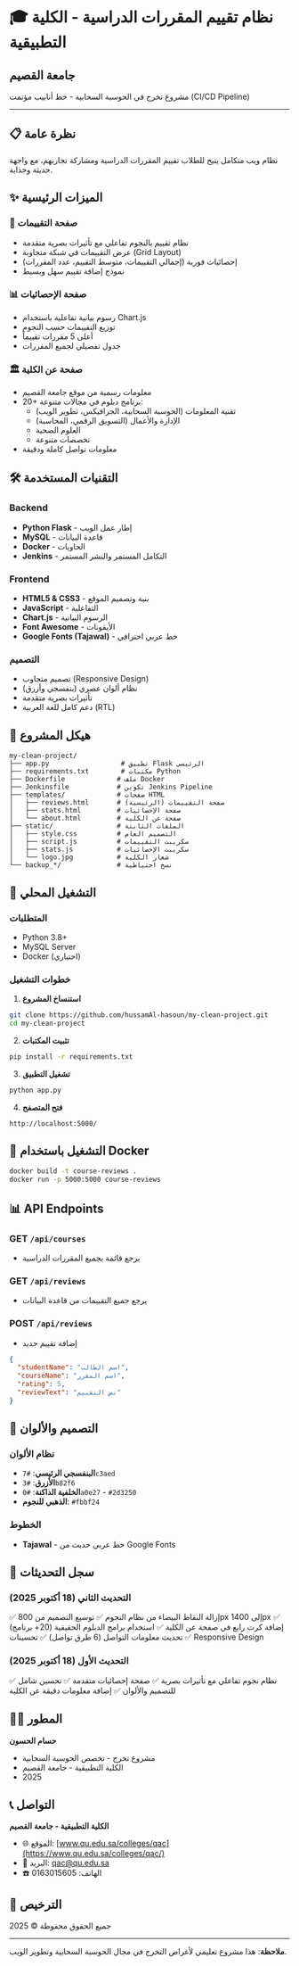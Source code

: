 # 🎓 نظام تقييم المقررات الدراسية - الكلية التطبيقية
## جامعة القصيم

مشروع تخرج في الحوسبة السحابية - خط أنابيب مؤتمت (CI/CD Pipeline)

---

## 📋 نظرة عامة

نظام ويب متكامل يتيح للطلاب تقييم المقررات الدراسية ومشاركة تجاربهم، مع واجهة حديثة وجذابة.

## ✨ الميزات الرئيسية

### 🌟 صفحة التقييمات
- نظام تقييم بالنجوم تفاعلي مع تأثيرات بصرية متقدمة
- عرض التقييمات في شبكة متجاوبة (Grid Layout)
- إحصائيات فورية (إجمالي التقييمات، متوسط التقييم، عدد المقررات)
- نموذج إضافة تقييم سهل وبسيط

### 📊 صفحة الإحصائيات
- رسوم بيانية تفاعلية باستخدام Chart.js
- توزيع التقييمات حسب النجوم
- أعلى 5 مقررات تقييماً
- جدول تفصيلي لجميع المقررات

### 🏛️ صفحة عن الكلية
- معلومات رسمية من موقع جامعة القصيم
- 20+ برنامج دبلوم في مجالات متنوعة:
  - تقنية المعلومات (الحوسبة السحابية، الجرافيكس، تطوير الويب)
  - الإدارة والأعمال (التسويق الرقمي، المحاسبة)
  - العلوم الصحية
  - تخصصات متنوعة
- معلومات تواصل كاملة ودقيقة

## 🛠️ التقنيات المستخدمة

### Backend
- **Python Flask** - إطار عمل الويب
- **MySQL** - قاعدة البيانات
- **Docker** - الحاويات
- **Jenkins** - التكامل المستمر والنشر المستمر

### Frontend
- **HTML5 & CSS3** - بنية وتصميم الموقع
- **JavaScript** - التفاعلية
- **Chart.js** - الرسوم البيانية
- **Font Awesome** - الأيقونات
- **Google Fonts (Tajawal)** - خط عربي احترافي

### التصميم
- تصميم متجاوب (Responsive Design)
- نظام ألوان عصري (بنفسجي وأزرق)
- تأثيرات بصرية متقدمة
- دعم كامل للغة العربية (RTL)

## 📁 هيكل المشروع

```
my-clean-project/
├── app.py                  # تطبيق Flask الرئيسي
├── requirements.txt        # مكتبات Python
├── Dockerfile             # ملف Docker
├── Jenkinsfile            # تكوين Jenkins Pipeline
├── templates/             # صفحات HTML
│   ├── reviews.html       # صفحة التقييمات (الرئيسية)
│   ├── stats.html         # صفحة الإحصائيات
│   └── about.html         # صفحة عن الكلية
├── static/                # الملفات الثابتة
│   ├── style.css          # التصميم العام
│   ├── script.js          # سكريبت التقييمات
│   ├── stats.js           # سكريبت الإحصائيات
│   └── logo.jpg           # شعار الكلية
└── backup_*/              # نسخ احتياطية

```

## 🚀 التشغيل المحلي

### المتطلبات
- Python 3.8+
- MySQL Server
- Docker (اختياري)

### خطوات التشغيل

1. **استنساخ المشروع**
```bash
git clone https://github.com/hussamAl-hasoun/my-clean-project.git
cd my-clean-project
```

2. **تثبيت المكتبات**
```bash
pip install -r requirements.txt
```

3. **تشغيل التطبيق**
```bash
python app.py
```

4. **فتح المتصفح**
```
http://localhost:5000/
```

## 🐳 التشغيل باستخدام Docker

```bash
docker build -t course-reviews .
docker run -p 5000:5000 course-reviews
```

## 📊 API Endpoints

### GET `/api/courses`
- يرجع قائمة بجميع المقررات الدراسية

### GET `/api/reviews`
- يرجع جميع التقييمات من قاعدة البيانات

### POST `/api/reviews`
- إضافة تقييم جديد
```json
{
  "studentName": "اسم الطالب",
  "courseName": "اسم المقرر",
  "rating": 5,
  "reviewText": "نص التقييم"
}
```

## 🎨 التصميم والألوان

### نظام الألوان
- **البنفسجي الرئيسي**: `#7c3aed`
- **الأزرق**: `#3b82f6`
- **الخلفية الداكنة**: `#0a0e27` - `#2d3250`
- **الذهبي للنجوم**: `#fbbf24`

### الخطوط
- **Tajawal** - خط عربي حديث من Google Fonts

## 📝 سجل التحديثات

### التحديث الثاني (18 أكتوبر 2025)
✅ إزالة النقاط البيضاء من نظام النجوم
✅ توسيع التصميم من 800px إلى 1400px
✅ إضافة كرت رابع في صفحة عن الكلية
✅ استخدام برامج الدبلوم الحقيقية (20+ برنامج)
✅ تحديث معلومات التواصل (6 طرق تواصل)
✅ تحسينات Responsive Design

### التحديث الأول (18 أكتوبر 2025)
✅ نظام نجوم تفاعلي مع تأثيرات بصرية
✅ صفحة إحصائيات متقدمة
✅ تحسين شامل للتصميم والألوان
✅ إضافة معلومات دقيقة عن الكلية

## 👨‍💻 المطور

**حسام الحسون**
- مشروع تخرج - تخصص الحوسبة السحابية
- الكلية التطبيقية - جامعة القصيم
- 2025

## 📞 التواصل

**الكلية التطبيقية - جامعة القصيم**
- 🌐 الموقع: [www.qu.edu.sa/colleges/qac](https://www.qu.edu.sa/colleges/qac/)
- 📧 البريد: qac@qu.edu.sa
- ☎️ الهاتف: 0163015605

## 📄 الترخيص

جميع الحقوق محفوظة © 2025

---

**ملاحظة**: هذا مشروع تعليمي لأغراض التخرج في مجال الحوسبة السحابية وتطوير الويب.
